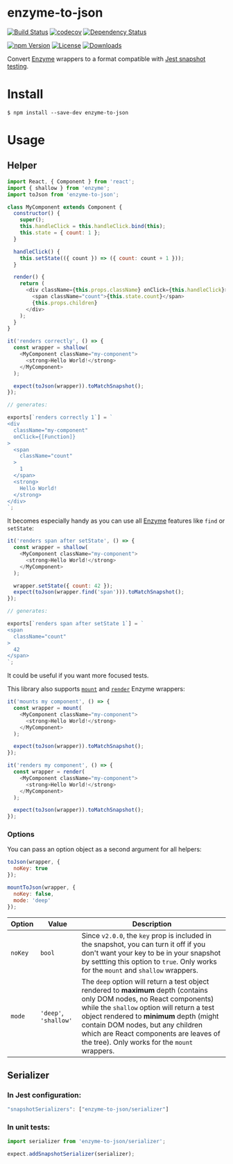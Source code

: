 # enzyme-to-json
[![Build Status](https://img.shields.io/travis/adriantoine/enzyme-to-json.svg?branch=master&style=flat-square)](https://travis-ci.org/adriantoine/enzyme-to-json)
[![codecov](https://img.shields.io/codecov/c/github/adriantoine/enzyme-to-json.svg?style=flat-square)](https://codecov.io/gh/adriantoine/enzyme-to-json)
[![Dependency Status](https://img.shields.io/gemnasium/adriantoine/enzyme-to-json.svg?style=flat-square)](https://gemnasium.com/github.com/adriantoine/enzyme-to-json)

[![npm Version](https://img.shields.io/npm/v/enzyme-to-json.svg?style=flat-square)](https://www.npmjs.com/package/enzyme-to-json)
[![License](https://img.shields.io/npm/l/enzyme-to-json.svg?style=flat-square)](https://www.npmjs.com/package/enzyme-to-json)
[![Downloads](https://img.shields.io/npm/dm/enzyme-to-json.svg?style=flat-square)](https://npm-stat.com/charts.html?package=enzyme-to-json)

Convert [Enzyme](http://airbnb.io/enzyme/) wrappers to a format compatible with [Jest snapshot testing](https://facebook.github.io/jest/docs/tutorial-react.html#snapshot-testing).

# Install
```console
$ npm install --save-dev enzyme-to-json
```

# Usage

## Helper

```js
import React, { Component } from 'react';
import { shallow } from 'enzyme';
import toJson from 'enzyme-to-json';

class MyComponent extends Component {
  constructor() {
    super();
    this.handleClick = this.handleClick.bind(this);
    this.state = { count: 1 };
  }

  handleClick() {
    this.setState(({ count }) => ({ count: count + 1 }));
  }

  render() {
    return (
      <div className={this.props.className} onClick={this.handleClick}>
        <span className="count">{this.state.count}</span>
        {this.props.children}
      </div>
    );
  }
}

it('renders correctly', () => {
  const wrapper = shallow(
    <MyComponent className="my-component">
      <strong>Hello World!</strong>
    </MyComponent>
  );

  expect(toJson(wrapper)).toMatchSnapshot();
});

// generates:

exports[`renders correctly 1`] = `
<div
  className="my-component"
  onClick={[Function]}
>
  <span
    className="count"
  >
    1
  </span>
  <strong>
    Hello World!
  </strong>
</div>
`;
```

It becomes especially handy as you can use all [Enzyme](http://airbnb.io/enzyme/) features like `find` or `setState`:

```js
it('renders span after setState', () => {
  const wrapper = shallow(
    <MyComponent className="my-component">
      <strong>Hello World!</strong>
    </MyComponent>
  );

  wrapper.setState({ count: 42 });
  expect(toJson(wrapper.find('span'))).toMatchSnapshot();
});

// generates:

exports[`renders span after setState 1`] = `
<span
  className="count"
>
  42
</span>
`;
```
It could be useful if you want more focused tests.

This library also supports [`mount`](https://github.com/airbnb/enzyme/blob/master/docs/api/mount.md) and [`render`](https://github.com/airbnb/enzyme/blob/master/docs/api/render.md) Enzyme wrappers:

```js
it('mounts my component', () => {
  const wrapper = mount(
    <MyComponent className="my-component">
      <strong>Hello World!</strong>
    </MyComponent>
  );

  expect(toJson(wrapper)).toMatchSnapshot();
});

it('renders my component', () => {
  const wrapper = render(
    <MyComponent className="my-component">
      <strong>Hello World!</strong>
    </MyComponent>
  );

  expect(toJson(wrapper)).toMatchSnapshot();
});
```

### Options

You can pass an option object as a second argument for all helpers:

```js
toJson(wrapper, {
  noKey: true
});

mountToJson(wrapper, {
  noKey: false,
  mode: 'deep'
});
```

| Option | Value | Description |
| ------ | ----- | ----------- |
| `noKey` | `bool` | Since `v2.0.0`, the `key` prop is included in the snapshot, you can turn it off if you don't want your key to be in your snapshot by settting this option to `true`. Only works for the `mount` and `shallow` wrappers. |
| `mode` | `'deep'`, `'shallow'` | The `deep` option will return a test object rendered to **maximum** depth (contains only DOM nodes, no React components) while the `shallow` option will return a test object rendered to **minimum** depth (might contain DOM nodes, but any children which are React components are leaves of the tree). Only works for the `mount` wrappers. |

## Serializer

### In Jest configuration:

```js
"snapshotSerializers": ["enzyme-to-json/serializer"]
```

### In unit tests:

```js
import serializer from 'enzyme-to-json/serializer';

expect.addSnapshotSerializer(serializer);
```
